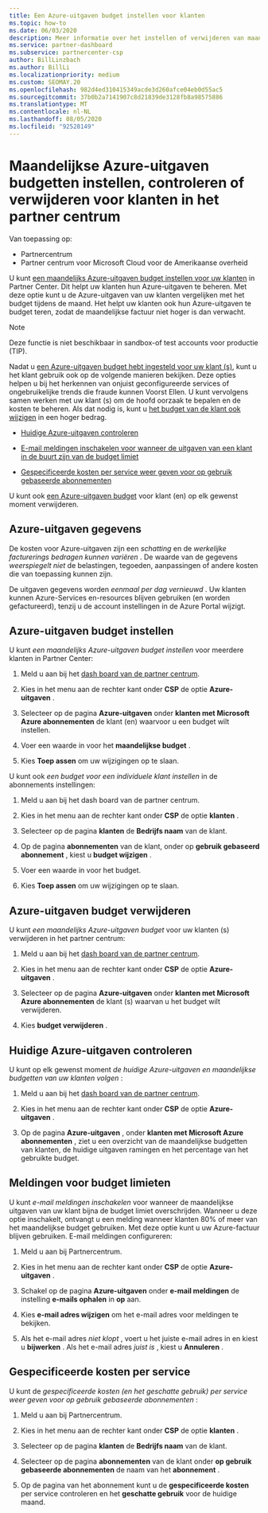 ```yaml
---
title: Een Azure-uitgaven budget instellen voor klanten
ms.topic: how-to
ms.date: 06/03/2020
description: Meer informatie over het instellen of verwijderen van maandelijkse Azure-uitgaven budgetten voor uw klanten, en voor het weer geven van Azure-uitgaven gegevens en het instellen van meldingen met betrekking tot budget.
ms.service: partner-dashboard
ms.subservice: partnercenter-csp
author: BillLinzbach
ms.author: BillLi
ms.localizationpriority: medium
ms.custom: SEOMAY.20
ms.openlocfilehash: 982d4ed310415349acde3d260afce04eb0d55ac5
ms.sourcegitcommit: 37b0b2a7141907c8d21839de3128fb8a98575886
ms.translationtype: MT
ms.contentlocale: nl-NL
ms.lasthandoff: 08/05/2020
ms.locfileid: "92528149"
---
```

# <a name="set-check-or-remove-monthly-azure-spending-budgets-for-customers-in-partner-center"></a>Maandelijkse Azure-uitgaven budgetten instellen, controleren of verwijderen voor klanten in het partner centrum

Van toepassing op:

- Partnercentrum
- Partner centrum voor Microsoft Cloud voor de Amerikaanse overheid

U kunt [een maandelijks Azure-uitgaven budget instellen voor uw klanten](#set-azure-spending-budget) in Partner Center. Dit helpt uw klanten hun Azure-uitgaven te beheren. Met deze optie kunt u de Azure-uitgaven van uw klanten vergelijken met het budget tijdens de maand. Het helpt uw klanten ook hun Azure-uitgaven te budget teren, zodat de maandelijkse factuur niet hoger is dan verwacht.

> [!NOTE]  
> Deze functie is niet beschikbaar in sandbox-of test accounts voor productie (TIP).

Nadat u [een Azure-uitgaven budget hebt ingesteld voor uw klant (s)](#set-azure-spending-budget), kunt u het klant gebruik ook op de volgende manieren bekijken. Deze opties helpen u bij het herkennen van onjuist geconfigureerde services of ongebruikelijke trends die fraude kunnen Voorst Ellen. U kunt vervolgens samen werken met uw klant (s) om de hoofd oorzaak te bepalen en de kosten te beheren. Als dat nodig is, kunt u [het budget van de klant ook wijzigen](#set-azure-spending-budget) in een hoger bedrag.

- [Huidige Azure-uitgaven controleren](#check-current-azure-spending)

- [E-mail meldingen inschakelen voor wanneer de uitgaven van een klant in de buurt zijn van de budget limiet](#notifications-for-budget-limits)

- [Gespecificeerde kosten per service weer geven voor op gebruik gebaseerde abonnementen](#itemized-costs-by-service)

U kunt ook [een Azure-uitgaven budget](#remove-azure-spending-budget) voor klant (en) op elk gewenst moment verwijderen.

## <a name="azure-spending-data"></a>Azure-uitgaven gegevens

De kosten voor Azure-uitgaven zijn een *schatting* en de *werkelijke facturerings bedragen kunnen variëren* . De waarde van de gegevens *weerspiegelt niet* de belastingen, tegoeden, aanpassingen of andere kosten die van toepassing kunnen zijn.

De uitgaven gegevens worden *eenmaal per dag vernieuwd* . Uw klanten kunnen Azure-Services en-resources blijven gebruiken (en worden gefactureerd), tenzij u de account instellingen in de Azure Portal wijzigt.

## <a name="set-azure-spending-budget"></a>Azure-uitgaven budget instellen

U kunt *een maandelijks Azure-uitgaven budget instellen* voor meerdere klanten in Partner Center:

1. Meld u aan bij het [dash board van de partner centrum](https://partner.microsoft.com/dashboard/).

2. Kies in het menu aan de rechter kant onder **CSP** de optie **Azure-uitgaven** .

3. Selecteer op de pagina **Azure-uitgaven** onder **klanten met Microsoft Azure abonnementen** de klant (en) waarvoor u een budget wilt instellen.

4. Voer een waarde in voor het **maandelijkse budget** .

5. Kies **Toep assen** om uw wijzigingen op te slaan.

U kunt ook *een budget voor een individuele klant instellen* in de abonnements instellingen:

1. Meld u aan bij het dash board van de partner centrum.

2. Kies in het menu aan de rechter kant onder **CSP** de optie **klanten** .

3. Selecteer op de pagina **klanten** de **Bedrijfs naam** van de klant.

4. Op de pagina **abonnementen** van de klant, onder op **gebruik gebaseerd abonnement** , kiest u **budget wijzigen** .

5. Voer een waarde in voor het budget.

6. Kies **Toep assen** om uw wijzigingen op te slaan.

## <a name="remove-azure-spending-budget"></a>Azure-uitgaven budget verwijderen

U kunt *een maandelijks Azure-uitgaven budget* voor uw klanten (s) verwijderen in het partner centrum:

1. Meld u aan bij het [dash board van de partner centrum](https://partner.microsoft.com/dashboard/).

2. Kies in het menu aan de rechter kant onder **CSP** de optie **Azure-uitgaven** .

3. Selecteer op de pagina **Azure-uitgaven** onder **klanten met Microsoft Azure abonnementen** de klant (s) waarvan u het budget wilt verwijderen.

4. Kies **budget verwijderen** .

## <a name="check-current-azure-spending"></a>Huidige Azure-uitgaven controleren

U kunt op elk gewenst moment *de huidige Azure-uitgaven en maandelijkse budgetten van uw klanten volgen* :

1. Meld u aan bij het [dash board van de partner centrum](https://partner.microsoft.com/dashboard/).

2. Kies in het menu aan de rechter kant onder **CSP** de optie **Azure-uitgaven** .

3. Op de pagina **Azure-uitgaven** , onder **klanten met Microsoft Azure abonnementen** , ziet u een overzicht van de maandelijkse budgetten van klanten, de huidige uitgaven ramingen en het percentage van het gebruikte budget.

## <a name="notifications-for-budget-limits"></a>Meldingen voor budget limieten

U kunt *e-mail meldingen inschakelen* voor wanneer de maandelijkse uitgaven van uw klant bijna de budget limiet overschrijden. Wanneer u deze optie inschakelt, ontvangt u een melding wanneer klanten 80% of meer van het maandelijkse budget gebruiken. Met deze optie kunt u uw Azure-factuur blijven gebruiken. E-mail meldingen configureren:

1. Meld u aan bij Partnercentrum.

2. Kies in het menu aan de rechter kant onder **CSP** de optie **Azure-uitgaven** .

3. Schakel op de pagina **Azure-uitgaven** onder **e-mail meldingen** de instelling **e-mails ophalen** in **op** aan.

4. Kies **e-mail adres wijzigen** om het e-mail adres voor meldingen te bekijken.

5. Als het e-mail adres *niet klopt* , voert u het juiste e-mail adres in en kiest u **bijwerken** . Als het e-mail adres *juist is* , kiest u **Annuleren** .

## <a name="itemized-costs-by-service"></a>Gespecificeerde kosten per service

U kunt de *gespecificeerde kosten (en het geschatte gebruik) per service weer geven voor op gebruik gebaseerde abonnementen* :

1. Meld u aan bij Partnercentrum.

2. Kies in het menu aan de rechter kant onder **CSP** de optie **klanten** .

3. Selecteer op de pagina **klanten** de **Bedrijfs naam** van de klant.

4. Selecteer op de pagina **abonnementen** van de klant onder **op gebruik gebaseerde abonnementen** de naam van het **abonnement** .

5. Op de pagina van het abonnement kunt u de **gespecificeerde kosten** per service controleren en het **geschatte gebruik** voor de huidige maand.
